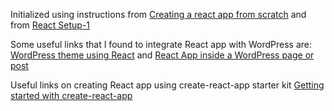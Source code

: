 <p>Initialized using instructions from <a href="https://blog.usejournal.com/creating-a-react-app-from-scratch-f3c693b84658">Creating a react app from scratch</a> and from <a href="https://www.codecademy.com/articles/react-setup-i">React Setup-1</a></p>
<p>Some useful links that I found to integrate React app with WordPress are: <a href="http://michaelsoriano.com/wordpress-theme-react-part-1-setup/">WordPress theme using React</a> and <a href="https://medium.com/@CodeCareerCoach/react-app-inside-a-wordpress-page-or-post-4c7d38181b3d">React App inside a WordPress page or post</a></p>
<p>Useful links on creating React app using create-react-app starter kit <a href="https://medium.com/@notrab/getting-started-with-create-react-app-redux-react-router-redux-thunk-d6a19259f71f">Getting started with create-react-app</a></p>
